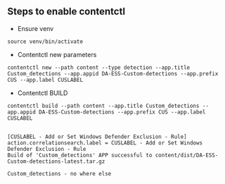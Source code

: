 ## Steps to enable contentctl
- Ensure venv
```
source venv/bin/activate
```

- Contentctl new parameters
```
contentctl new --path content --type detection --app.title Custom_detections --app.appid DA-ESS-Custom-detections --app.prefix CUS --app.label CUSLABEL
```

- Contentctl BUILD
```
contentctl build --path content --app.title Custom_detections --app.appid DA-ESS-Custom-detections --app.prefix CUS --app.label CUSLABEL


[CUSLABEL - Add or Set Windows Defender Exclusion - Rule]
action.correlationsearch.label = CUSLABEL - Add or Set Windows Defender Exclusion - Rule
Build of 'Custom_detections' APP successful to content/dist/DA-ESS-Custom-detections-latest.tar.gz

Custom_detections - no where else
```